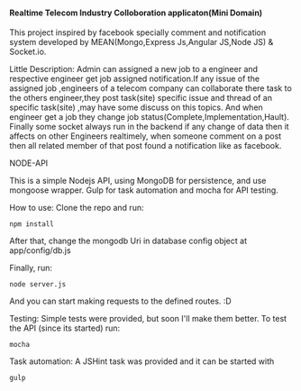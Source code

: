 <h4>Realtime Telecom Industry Colloboration applicaton(Mini Domain)</h4>

This project inspired by facebook specially comment and notification system developed by MEAN(Mongo,Express Js,Angular JS,Node JS) & Socket.io.

Little Description:
Admin can assigned a new job to a engineer and respective engineer get job assigned notification.If any issue of the assigned job ,engineers of a telecom company can collaborate there task to the others engineer,they post task(site) specific issue and thread of an specific task(site) ,may have some discuss on this topics. And when engineer get a job they change job status(Complete,Implementation,Hault). Finally some socket always run in the backend if any change of data then it affects on other Engineers realtimely, when someone comment on a post then all related member of that post found a notification like as facebook.

NODE-API

This is a simple Nodejs API, using MongoDB for persistence, and use mongoose wrapper. Gulp for task automation and mocha for API testing.


How to use:
Clone the repo and run: 

	npm install

After that, change the mongodb Uri in database config object at app/config/db.js

Finally, run:

	node server.js

And you can start making requests to the defined routes. :D


Testing:
Simple tests were provided, but soon I'll make them better.
To test the API (since its started) run:

	mocha

Task automation:
A JSHint task was provided and it can be started with

	gulp


